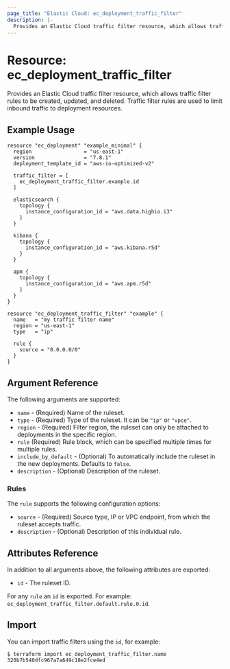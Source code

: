 ```yaml
---
page_title: "Elastic Cloud: ec_deployment_traffic_filter"
description: |-
  Provides an Elastic Cloud traffic filter resource, which allows traffic filter rules to be created, updated, and deleted. Traffic filter rules are used to limit inbound traffic to deployment resources.
---
```


# Resource: ec_deployment_traffic_filter

Provides an Elastic Cloud traffic filter resource, which allows traffic filter rules to be created, updated, and deleted. Traffic filter rules are used to limit inbound traffic to deployment resources.

## Example Usage

```hcl
resource "ec_deployment" "example_minimal" {
  region                 = "us-east-1"
  version                = "7.8.1"
  deployment_template_id = "aws-io-optimized-v2"

  traffic_filter = [
    ec_deployment_traffic_filter.example.id
  ]

  elasticsearch {
    topology {
      instance_configuration_id = "aws.data.highio.i3"
    }
  }

  kibana {
    topology {
      instance_configuration_id = "aws.kibana.r5d"
    }
  }

  apm {
    topology {
      instance_configuration_id = "aws.apm.r5d"
    }
  }
}

resource "ec_deployment_traffic_filter" "example" {
  name   = "my traffic filter name"
  region = "us-east-1"
  type   = "ip"

  rule {
    source = "0.0.0.0/0"
  }
}
```

## Argument Reference

The following arguments are supported:

* `name` - (Required) Name of the ruleset.
* `type` - (Required) Type of the ruleset.  It can be `"ip"` or `"vpce"`.
* `region` - (Required) Filter region, the ruleset can only be attached to deployments in the specific region.
* `rule` (Required) Rule block, which can be specified multiple times for multiple rules.
* `include_by_default` - (Optional) To automatically include the ruleset in the new deployments. Defaults to `false`.
* `description` - (Optional) Description of the ruleset.

### Rules

The `rule` supports the following configuration options:

* `source` - (Required) Source type, IP or VPC endpoint, from which the ruleset accepts traffic.
* `description` - (Optional) Description of this individual rule.

## Attributes Reference

In addition to all arguments above, the following attributes are exported:

* `id` - The ruleset ID.

For any `rule` an `id` is exported. For example: `ec_deployment_traffic_filter.default.rule.0.id`.

## Import

You can import traffic filters using the `id`, for example:

```
$ terraform import ec_deployment_traffic_filter.name 320b7b540dfc967a7a649c18e2fce4ed
```
